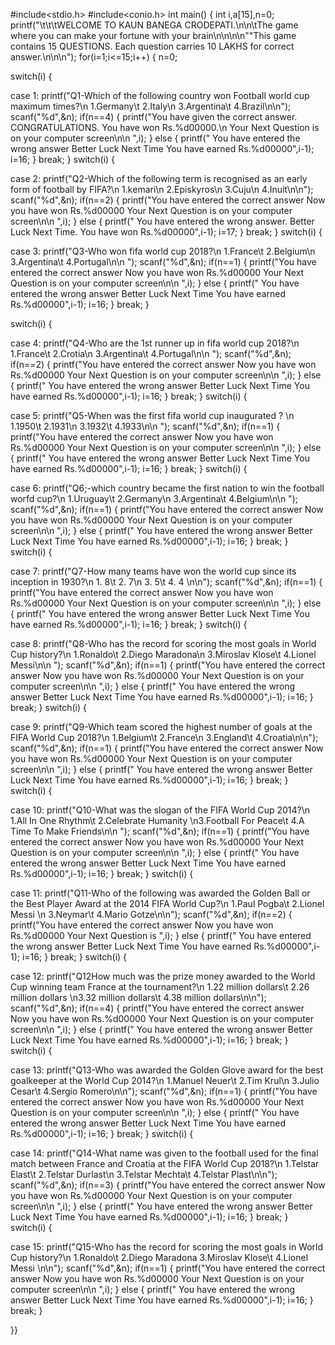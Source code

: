 #include<stdio.h>
#include<conio.h>
int main()
{
 int i,a[15],n=0;
 printf("\t\t\tWELCOME TO KAUN BANEGA CRODEPATI.\n\n\tThe game where you can make your fortune with your brain\n\n\n\n""This game contains 15 QUESTIONS. Each question carries 10 LAKHS for correct answer.\n\n\n");
for(i=1;i<=15;i++)
 {
 n=0;

 switch(i)
 {

case 1:
 printf("Q1-Which of the following country won Football world cup maximum times?\n 1.Germany\t 2.Italy\n 3.Argentina\t 4.Brazil\n\n");
 scanf("%d",&n);
 if(n==4)
 {
 printf("You have given the correct answer. CONGRATULATIONS.  You have won Rs.%d00000.\n Your Next Question is on your computer screen\n\n ",i);
 }
 else
 {
 printf(" You have entered the wrong answer Better Luck Next Time You have earned Rs.%d00000",i-1);
 i=16;
 }
 break;
 }  switch(i)
 {

 case 2:
 printf("Q2-Which of the following term is recognised as an early form of football by FIFA?\n 1.kemari\n 2.Episkyros\n 3.Cuju\n 4.Inuit\n\n");
 scanf("%d",&n);
 if(n==2)
 {
 printf("You have entered the correct answer Now you have won Rs.%d00000 Your Next Question is on your computer screen\n\n ",i);
 }
 else
 {
 printf(" You have entered the wrong answer. Better Luck Next Time. You have won Rs.%d00000",i-1);
 i=17;
 }
 break;
 }
 switch(i)
 {

 case 3:
 printf("Q3-Who won fifa world cup 2018?\n 1.France\t 2.Belgium\n 3.Argentina\t 4.Portugal\n\n ");
 scanf("%d",&n);
 if(n==1)
 {
 printf("You have entered the correct answer Now you have won Rs.%d00000 Your Next Question is on your computer screen\n\n ",i);
 }
 else
 {
 printf(" You have entered the wrong answer Better Luck Next Time You have earned Rs.%d00000",i-1);
 i=16;
 }
 break;
 }

 switch(i)
 {

 case 4:
 printf("Q4-Who are the 1st runner up in fifa world cup 2018?\n 1.France\t 2.Crotia\n 3.Argentina\t 4.Portugal\n\n ");
 scanf("%d",&n);
 if(n==2)
 {
 printf("You have entered the correct answer Now you have won Rs.%d00000 Your Next Question is on your computer screen\n\n ",i);
 }
 else
 {
 printf(" You have entered the wrong answer Better Luck Next Time You have earned Rs.%d00000",i-1);
 i=16;
 }
 break;
 }
  switch(i)
 {

 case 5:
 printf("Q5-When was the first fifa world cup inaugurated ? \n 1.1950\t 2.1931\n 3.1932\t 4.1933\n\n ");
 scanf("%d",&n);
 if(n==1)
 {
 printf("You have entered the correct answer Now you have won Rs.%d00000 Your Next Question is on your computer screen\n\n ",i);
 }
 else
 {
 printf(" You have entered the wrong answer Better Luck Next Time You have earned Rs.%d00000",i-1);
 i=16;
 }
 break;
 }
   switch(i)
 {

 case 6:
 printf("Q6;-which country became the first nation to win the football worfd cup?\n 1.Uruguay\t 2.Germany\n 3.Argentina\t 4.Belgium\n\n ");
 scanf("%d",&n);
 if(n==1)
 {
 printf("You have entered the correct answer Now you have won Rs.%d00000 Your Next Question is on your computer screen\n\n ",i);
 }
 else
 {
 printf(" You have entered the wrong answer Better Luck Next Time You have earned Rs.%d00000",i-1);
 i=16;
 }
 break;
 }
    switch(i)
 {

 case 7:
 printf("Q7-How many teams have won the world cup since its inception in 1930?\n 1. 8\t 2. 7\n 3. 5\t 4. 4 \n\n");
 scanf("%d",&n);
 if(n==1)
 {
 printf("You have entered the correct answer Now you have won Rs.%d00000 Your Next Question is on your computer screen\n\n ",i);
 }
 else
 {
 printf(" You have entered the wrong answer Better Luck Next Time You have earned Rs.%d00000",i-1);
 i=16;
 }
 break;
 }
    switch(i)
 {

 case 8:
 printf("Q8-Who has the record for scoring the most goals in World Cup history?\n  1.Ronaldo\t 2.Diego Maradona\n 3.Miroslav Klose\t  4.Lionel Messi\n\n ");
 scanf("%d",&n);
 if(n==1)
 {
 printf("You have entered the correct answer Now you have won Rs.%d00000 Your Next Question is on your computer screen\n\n ",i);
 }
 else
 {
 printf(" You have entered the wrong answer Better Luck Next Time You have earned Rs.%d00000",i-1);
 i=16;
 }
 break;
 }
    switch(i)
 {

 case 9:
 printf("Q9-Which team scored the highest number of goals at the FIFA World Cup 2018?\n 1.Belgium\t 2.France\n 3.England\t  4.Croatia\n\n");
 scanf("%d",&n);
 if(n==1)
 {
 printf("You have entered the correct answer Now you have won Rs.%d00000 Your Next Question is on your computer screen\n\n ",i);
 }
 else
 {
 printf(" You have entered the wrong answer Better Luck Next Time You have earned Rs.%d00000",i-1);
 i=16;
 }
 break;
}
    switch(i)
 {

 case 10:
 printf("Q10-What was the slogan of the FIFA World Cup 2014?\n 1.All In One Rhythm\t  2.Celebrate Humanity \n3.Football For Peace\t 4.A Time To Make Friends\n\n ");
 scanf("%d",&n);
 if(n==1)
 {
 printf("You have entered the correct answer Now you have won Rs.%d00000 Your Next Question is on your computer screen\n\n ",i);
 }
 else
 {
 printf(" You have entered the wrong answer Better Luck Next Time You have earned Rs.%d00000",i-1);
 i=16;
 }
 break;
}
    switch(i)
 {

 case 11:
 printf("Q11-Who of the following was awarded the Golden Ball or the Best Player Award at the 2014 FIFA World Cup?\n 1.Paul Pogba\t 2.Lionel Messi \n 3.Neymar\t  4.Mario Gotze\n\n");
 scanf("%d",&n);
 if(n==2)
 {
 printf("You have entered the correct answer Now you have won Rs.%d00000 Your Next Question is ",i);
 }
 else
 {
 printf(" You have entered the wrong answer Better Luck Next Time You have earned Rs.%d00000",i-1);
 i=16;
 }
 break;
}
    switch(i)
 {

 case 12:
 printf("Q12How much was the prize money awarded to the World Cup winning team France at the tournament?\n 1.22 million dollars\t 2.26 million dollars \n3.32 million dollars\t 4.38 million dollars\n\n");
 scanf("%d",&n);
 if(n==4)
 {
 printf("You have entered the correct answer Now you have won Rs.%d00000 Your Next Question is on your computer screen\n\n ",i);
 }
 else
 {
 printf(" You have entered the wrong answer Better Luck Next Time You have earned Rs.%d00000",i-1);
 i=16;
 }
 break;
}
   switch(i)
 {

 case 13:
 printf("Q13-Who was awarded the Golden Glove award for the best goalkeeper at the World Cup 2014?\n 1.Manuel Neuer\t 2.Tim Krul\n 3.Julio Cesar\t 4.Sergio Romero\n\n");
 scanf("%d",&n);
 if(n==1)
 {
 printf("You have entered the correct answer Now you have won Rs.%d00000 Your Next Question is on your computer screen\n\n ",i);
 }
 else
 {
 printf(" You have entered the wrong answer Better Luck Next Time You have earned Rs.%d00000",i-1);
 i=16;
 }
 break;
}
   switch(i)
 {

 case 14:
 printf("Q14-What name was given to the football used for the final match between France and Croatia at the FIFA World Cup 2018?\n 1.Telstar Elast\t 2.Telstar Durlast\n 3.Telstar Mechta\t 4.Telstar Plast\n\n");
 scanf("%d",&n);
 if(n==3)
 {
 printf("You have entered the correct answer Now you have won Rs.%d00000 Your Next Question is on your computer screen\n\n ",i);
 }
 else
 {
 printf(" You have entered the wrong answer Better Luck Next Time You have earned Rs.%d00000",i-1);
 i=16;
 }
 break;
}
  switch(i)
 {

 case 15:
 printf("Q15-Who has the record for scoring the most goals in World Cup history?\n  1.Ronaldo\t  2.Diego Maradona  3.Miroslav Klose\t  4.Lionel Messi \n\n");
 scanf("%d",&n);
 if(n==1)
 {
 printf("You have entered the correct answer Now you have won Rs.%d00000 Your Next Question is on your computer screen\n\n ",i);
 }
 else
 {
 printf(" You have entered the wrong answer Better Luck Next Time You have earned Rs.%d00000",i-1);
 i=16;
 }
 break;
}

 }}



